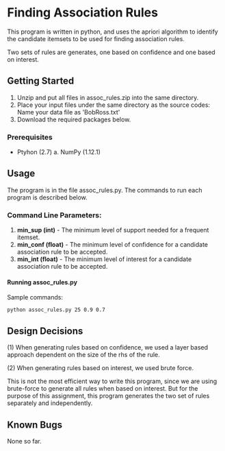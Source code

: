 # Finding Association Rules

This program is written in python, and uses the apriori algorithm to identify the candidate itemsets to be used for finding association rules.

Two sets of rules are generates, one based on confidence and one based on interest.

## Getting Started

1. Unzip and put all files in assoc_rules.zip into the same directory. 
2. Place your input files under the same directory as the source codes:
    Name your data file as 'BobRoss.txt'
3. Download the required packages below.


### Prerequisites

- Ptyhon (2.7)
    a. NumPy (1.12.1)

## Usage

The program is in the file assoc_rules.py.
The commands to run each program is described below. 

### Command Line Parameters:

1. **min_sup (int)** - The minimum level of support needed for a frequent itemset.
2. **min_conf (float)** - The minimum level of confidence for a candidate association rule to be
   accepted.
3. **min_int (float)** - The minimum level of interest for a candidate association rule to be accepted.

#### Running assoc_rules.py

Sample commands:
```
python assoc_rules.py 25 0.9 0.7
```

## Design Decisions

(1) When  generating rules based on confidence, we used a layer based approach dependent on the size of the rhs of the rule.

(2) When generating rules based on interest, we used brute force. 

This is not the most efficient way to write this program, since we are using brute-force to generate all rules when based on interest. But for the purpose of this assignment, this program generates the two set of rules separately and independently.

## Known Bugs

None so far.